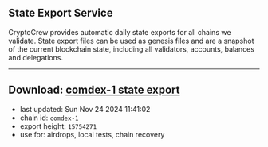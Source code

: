 ## State Export Service
CryptoCrew provides automatic daily state exports for all chains we validate. State export files can be used as genesis files and are a snapshot of the current blockchain state, including all validators, accounts, balances and delegations.

---
**Download: [comdex-1 state export](https://dl-eu2.ccvalidators.com/SERVICE/comdex/comdex-1_export_15754271.json)**
---

- last updated: Sun Nov 24 2024 11:41:02
- chain id: `comdex-1`
- export height: `15754271`
- use for: airdrops, local tests, chain recovery
